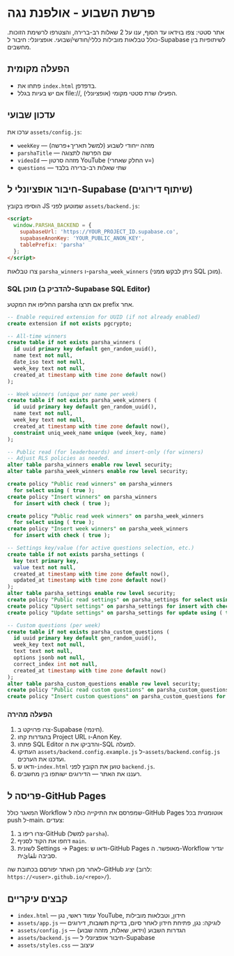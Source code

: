 # פרשת השבוע - אולפנת נגה

אתר סטטי: צפו בוידאו עד הסוף, ענו על 2 שאלות רב-ברירה, והצטרפו לרשימת הזוכות. כולל טבלאות מובילות כללי/חודשי/שבועי. אופציונלי: חיבור ל-Supabase לשיתופיות בין מחשבים.

## הפעלה מקומית
- פתחו את `index.html` בדפדפן.
- אם יש בעיות בגלל file://, הפעילו שרת סטטי מקומי (אופציונלי).

## עדכון שבועי
ערכו את `assets/config.js`:
- `weekKey` — מזהה ייחודי לשבוע (למשל תאריך+פרשה)
- `parshaTitle` — שם הפרשה לתצוגה
- `videoId` — מזהה סרטון YouTube (החלק שאחרי v=)
- `questions` — שתי שאלות רב-ברירה בלבד

## חיבור אופציונלי ל-Supabase (שיתוף דירוגים)
הוסיפו בקובץ JS שמוטען לפני `assets/backend.js`:
```html
<script>
  window.PARSHA_BACKEND = {
    supabaseUrl: 'https://YOUR_PROJECT_ID.supabase.co',
    supabaseAnonKey: 'YOUR_PUBLIC_ANON_KEY',
    tablePrefix: 'parsha'
  };
</script>
```
צרו טבלאות `parsha_winners` ו-`parsha_week_winners` (ניתן לבקש ממני SQL מוכן).

### SQL מוכן (להדביק ב-Supabase SQL Editor)
החליפו את המקטע parsha אם תרצו prefix אחר.

```sql
-- Enable required extension for UUID (if not already enabled)
create extension if not exists pgcrypto;

-- All-time winners
create table if not exists parsha_winners (
  id uuid primary key default gen_random_uuid(),
  name text not null,
  date_iso text not null,
  week_key text not null,
  created_at timestamp with time zone default now()
);

-- Week winners (unique per name per week)
create table if not exists parsha_week_winners (
  id uuid primary key default gen_random_uuid(),
  name text not null,
  week_key text not null,
  created_at timestamp with time zone default now(),
  constraint uniq_week_name unique (week_key, name)
);

-- Public read (for leaderboards) and insert-only (for winners)
-- Adjust RLS policies as needed.
alter table parsha_winners enable row level security;
alter table parsha_week_winners enable row level security;

create policy "Public read winners" on parsha_winners
  for select using ( true );
create policy "Insert winners" on parsha_winners
  for insert with check ( true );

create policy "Public read week winners" on parsha_week_winners
  for select using ( true );
create policy "Insert week winners" on parsha_week_winners
  for insert with check ( true );

-- Settings key/value (for active questions selection, etc.)
create table if not exists parsha_settings (
  key text primary key,
  value text not null,
  created_at timestamp with time zone default now(),
  updated_at timestamp with time zone default now()
);
alter table parsha_settings enable row level security;
create policy "Public read settings" on parsha_settings for select using ( true );
create policy "Upsert settings" on parsha_settings for insert with check ( true );
create policy "Update settings" on parsha_settings for update using ( true ) with check ( true );
```

```sql
-- Custom questions (per week)
create table if not exists parsha_custom_questions (
  id uuid primary key default gen_random_uuid(),
  week_key text not null,
  text text not null,
  options jsonb not null,
  correct_index int not null,
  created_at timestamp with time zone default now()
);
alter table parsha_custom_questions enable row level security;
create policy "Public read custom questions" on parsha_custom_questions for select using ( true );
create policy "Insert custom questions" on parsha_custom_questions for insert with check ( true );
```

### הפעלה מהירה
1. צרו פרויקט ב-Supabase (חינמי).
2. בהגדרות קחו Project URL ו-Anon Key.
3. פתחו SQL Editor והדביקו את ה-SQL למעלה.
4. העתיקו `assets/backend.config.example.js` ל-`assets/backend.config.js` ועדכנו את הערכים.
5. ודאו ש-`index.html` טוען את הקובץ לפני `backend.js`.
6. רעננו את האתר — הדירוגים ישותפו בין מחשבים.

## פריסה ל-GitHub Pages
המאגר כולל Workflow שמפרסם את התיקייה כולה ל-GitHub Pages אוטומטית בכל push ל-main.
צעדים:
1. צרו ריפו ב-GitHub (למשל `parsha`).
2. דחפו את הקוד לסניף `main`.
3. לשונית Settings → Pages: ודאו ש-GitHub Pages מאופשר. ה-Workflow יגדיר סביבה تلقائית.

לאחר מכן האתר יפורסם בכתובת שה-GitHub יציג (לרוב: `https://<user>.github.io/<repo>/`).

## קבצים עיקריים
- `index.html` — עמוד ראשי, נגן YouTube, חידון, וטבלאות מובילות
- `assets/app.js` — לוגיקה: נגן, פתיחת חידון לאחר סיום, בדיקת תשובות, דירוגים
- `assets/config.js` — הגדרות השבוע (וידאו, שאלות, מזהה שבוע)
- `assets/backend.js` — חיבור אופציונלי ל-Supabase
- `assets/styles.css` — עיצוב
